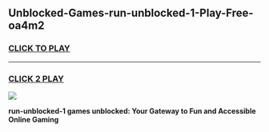 
## Unblocked-Games-run-unblocked-1-Play-Free-oa4m2
<h3>
<a href="https://premium76.site?title=run-unblocked-1&ref=18A1">CLICK TO PLAY</a></h3>
<hr>

<h3>
<a href="https://premium76.site?title=run-unblocked-1&ref=18A1">CLICK 2 PLAY</a>
  
</h3>

<a href="https://premium76.site?title=run-unblocked-1&ref=18A1"><img src="https://clearcache.store/games.png"></a>


**run-unblocked-1 games unblocked: Your Gateway to Fun and Accessible Online Gaming**
